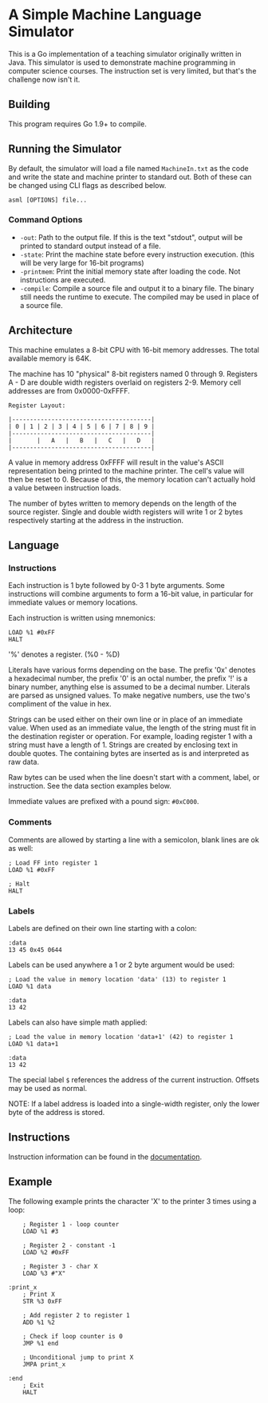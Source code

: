 # A Simple Machine Language Simulator

This is a Go implementation of a teaching simulator originally written in Java. This simulator
is used to demonstrate machine programming in computer science courses. The instruction set is very
limited, but that's the challenge now isn't it.

## Building

This program requires Go 1.9+ to compile.

## Running the Simulator

By default, the simulator will load a file named `MachineIn.txt` as the code and write the state
and machine printer to standard out. Both of these can be changed using CLI flags as described below.

`asml [OPTIONS] file...`

### Command Options

- `-out`: Path to the output file. If this is the text "stdout", output will be printed to standard output instead of a file.
- `-state`: Print the machine state before every instruction execution. (this will be very large for 16-bit programs)
- `-printmem`: Print the initial memory state after loading the code. Not instructions are executed.
- `-compile`: Compile a source file and output it to a binary file. The binary still needs the runtime to
execute. The compiled may be used in place of a source file.

## Architecture

This machine emulates a 8-bit CPU with 16-bit memory addresses. The total available memory is 64K.

The machine has 10 "physical" 8-bit registers named 0 through 9. Registers A - D are double width
registers overlaid on registers 2-9. Memory cell addresses are from 0x0000-0xFFFF.

```
Register Layout:

|---------------------------------------|
| 0 | 1 | 2 | 3 | 4 | 5 | 6 | 7 | 8 | 9 |
|---------------------------------------|
|       |   A   |   B   |   C   |   D   |
|---------------------------------------|
```

A value in memory address 0xFFFF will result in the value's ASCII representation being printed to the machine printer.
The cell's value will then be reset to 0. Because of this, the memory location can't actually hold a value
between instruction loads.

The number of bytes written to memory depends on the length of the source register. Single and double width
registers will write 1 or 2 bytes respectively starting at the address in the instruction.

## Language

### Instructions

Each instruction is 1 byte followed by 0-3 1 byte arguments. Some instructions will combine arguments to form
a 16-bit value, in particular for immediate values or memory locations.

Each instruction is written using mnemonics:

```
LOAD %1 #0xFF
HALT
```

'%' denotes a register. (%0 - %D)

Literals have various forms depending on the base. The prefix '0x' denotes a hexadecimal number, the prefix
'0' is an octal number, the prefix '!' is a binary number, anything else is assumed to be a decimal number.
Literals are parsed as unsigned values. To make negative numbers, use the two's compliment of the value in hex.

Strings can be used either on their own line or in place of an immediate value. When used as an immediate value,
the length of the string must fit in the destination register or operation. For example, loading register 1 with
a string must have a length of 1. Strings are created by enclosing text in double quotes. The containing bytes
are inserted as is and interpreted as raw data.

Raw bytes can be used when the line doesn't start with a comment, label, or instruction.
See the data section examples below.

Immediate values are prefixed with a pound sign: `#0xC000`.

### Comments

Comments are allowed by starting a line with a semicolon, blank lines are ok as well:

```
; Load FF into register 1
LOAD %1 #0xFF

; Halt
HALT
```

### Labels

Labels are defined on their own line starting with a colon:

```
:data
13 45 0x45 0644
```

Labels can be used anywhere a 1 or 2 byte argument would be used:

```
; Load the value in memory location 'data' (13) to register 1
LOAD %1 data

:data
13 42
```

Labels can also have simple math applied:

```
; Load the value in memory location 'data+1' (42) to register 1
LOAD %1 data+1

:data
13 42
```

The special label `$` references the address of the current instruction. Offsets may be used as normal.

NOTE: If a label address is loaded into a single-width register, only the lower byte of the address
is stored.

## Instructions

Instruction information can be found in the [documentation](docs/instructions.md).

## Example

The following example prints the character 'X' to the printer 3 times using a loop:

```
    ; Register 1 - loop counter
    LOAD %1 #3

    ; Register 2 - constant -1
    LOAD %2 #0xFF

    ; Register 3 - char X
    LOAD %3 #"X"

:print_x
    ; Print X
    STR %3 0xFF

    ; Add register 2 to register 1
    ADD %1 %2

    ; Check if loop counter is 0
    JMP %1 end

    ; Unconditional jump to print X
    JMPA print_x

:end
    ; Exit
    HALT
```
